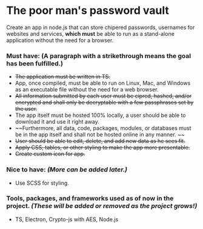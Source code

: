 # The poor man's password vault

Create an app in node.js that can store chipered passwords, usernames for websites and services, **which must** be able to run as a stand-alone application without the need for a browser.


### Must have: (A paragraph with a strikethrough means the goal has been fulfilled.)

* ~~The application must be written in TS.~~
* App, once compiled, must be able to run on Linux, Mac, and Windows as an executable file without the need for a web browser.
* ~~All information submitted by each user must be cipred, hashed, and/or encrypted and shall only be decryptable with a few passphrases set by the user.~~
* The app itself must be hosted 100% locally, a user should be able to download it and use it right away.
* ~~Furthermore, all data, code, packages, modules, or databases must be in the app itself and shall not be hosted online in any manner. ~~
* ~~User should be able to edit, delete, and add new data as he sees fit.~~
* ~~Apply CSS, tables, or other styling to make the app more presentable.~~
* ~~Create custom icon for app.~~

### Nice to have: *(More can be added later.)*

* Use SCSS for styling. 

### Tools, packages, and frameworks used as of now in the project. *(These will be added or removed as the project grows!)*

* TS, Electron, Crypto-js with AES, Node.js